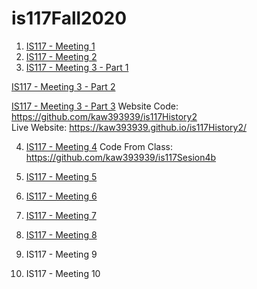 # is117Fall2020
1.  [IS117 - Meeting 1](https://youtu.be/4BAu9-E20TE)
2.  [IS117 - Meeting 2](https://youtu.be/wxobyWHPGQs)
3.  [IS117 - Meeting 3 - Part 1](https://www.youtube.com/watch?v=EhLE6rdqUKM) 

[IS117 - Meeting 3 - Part 2](https://www.youtube.com/watch?v=Mf6apqeqkjY&t=56s) 

[IS117 - Meeting 3 - Part 3](https://www.youtube.com/watch?v=Dt_m-DPNCeY) 
Website Code: https://github.com/kaw393939/is117History2  
Live Website: https://kaw393939.github.io/is117History2/

4. [IS117 - Meeting 4](https://www.youtube.com/watch?v=OJ0e1eHotIo)
Code From Class: https://github.com/kaw393939/is117Sesion4b

5.  [IS117 - Meeting 5](https://youtu.be/QH2VuSEAqA0)
6.  [IS117 - Meeting 6](https://youtu.be/l_WyifwSqxM)
7.  [IS117 - Meeting 7](https://youtu.be/q4G-74Gb3DU)
8.  [IS117 - Meeting 8](https://youtu.be/AidD7G5uomg)
9.  IS117 - Meeting 9
10. IS117 - Meeting 10
